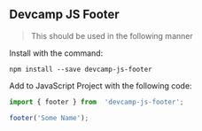 ## Devcamp JS Footer 

> This should be used in the following manner

Install with the command:

```
npm install --save devcamp-js-footer
```
Add to JavaScript Project with the following code:

```javascript
import { footer } from  'devcamp-js-footer';

footer('Some Name');
```